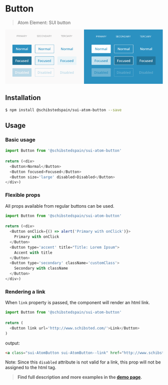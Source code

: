 # Button

> Atom Element: SUI button

![](./assets/screenshot.png)

## Installation

```sh
$ npm install @schibstedspain/sui-atom-button --save
```

## Usage

### Basic usage

```js
import Button from '@schibstedspain/sui-atom-button'

return (<div>
  <Button>Normal</Button>
  <Button focused>Focused</Button>
  <Button size='large' disabled>Disabled</Button>
</div>)

```

### Flexible props

All props available from regular buttons can be used.

```js
import Button from '@schibstedspain/sui-atom-button'

return (<div>
  <Button onClick={() => alert('Primary with onClick')}>
    Primary with onClick
  </Button>
  <Button type='accent' title="Title: Lorem Ipsum">
    Accent with title
  </Button>
  <Button type='secondary' className='customClass'>
    Secondary with className
  </Button>
</div>)

```

### Rendering a link
When `link` property is passed, the component will render an html link.

```js
import Button from '@schibstedspain/sui-atom-button'

return (
  <Button link url='http://www.schibsted.com/'>Link</Button>
)

```

output:

```html
<a class="sui-AtomButton sui-AtomButton--link" href="http://www.schibsted.com/">Link</a>
```

Note: Since this `disabled` attribute is not valid for a link, this prop will not be assigned to the html tag.

> **Find full description and more examples in the [demo page](https://sui-components.now.sh/workbench/atom/button).**
